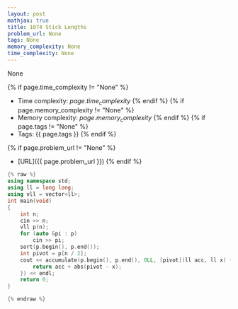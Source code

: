 ```yaml
---
layout: post
mathjax: true
title: 1074 Stick Lengths
problem_url: None
tags: None
memory_complexity: None
time_complexity: None
---
```


None


{% if page.time_complexity != "None" %}
- Time complexity: ${{ page.time_complexity }}$
{% endif %}
{% if page.memory_complexity != "None" %}
- Memory complexity: ${{ page.memory_complexity }}$
{% endif %}
{% if page.tags != "None" %}
- Tags: {{ page.tags }}
{% endif %}

{% if page.problem_url != "None" %}
- [URL]({{ page.problem_url }})
{% endif %}

```cpp
{% raw %}
using namespace std;
using ll = long long;
using vll = vector<ll>;
int main(void)
{
    int n;
    cin >> n;
    vll p(n);
    for (auto &pi : p)
        cin >> pi;
    sort(p.begin(), p.end());
    int pivot = p[n / 2];
    cout << accumulate(p.begin(), p.end(), 0LL, [pivot](ll acc, ll x) {
        return acc + abs(pivot - x);
    }) << endl;
    return 0;
}

{% endraw %}
```